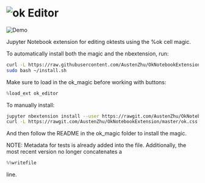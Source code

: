 ![ok](http://i.imgur.com/84czrXg.jpg?3) Editor
===============

![Demo](http://imgur.com/FmQ32Tm.gif)

Jupyter Notebook extension for editing oktests using the %ok cell magic.

To automatically install both the magic and the nbextension, run: 
```bash
curl -L https://raw.githubusercontent.com/AustenZhu/OkNotebookExtension/master/install.sh > ~/install.sh
sudo bash ~/install.sh
```
Make sure to load in the ok_magic before working with buttons: 
```python
%load_ext ok_editor
```


To manually install: 
```bash
jupyter nbextension install --user https://rawgit.com/AustenZhu/OkNotebookExtension/master/ok_editor.js
curl -L https://rawgit.com/AustenZhu/OkNotebookExtension/master/ok.css > $(jupyter --data-dir)/nbextensions/ok.css
```
And then follow the README in the ok_magic folder to install the magic. 


NOTE: Metadata for tests is already added into the file. Additionally, the most recent version no longer concatenates a 
```python
%%writefile
```
line. 
